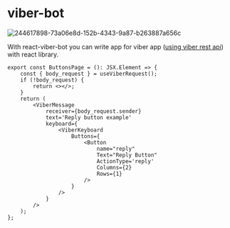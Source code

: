 # viber-bot

![244617898-73a06e8d-152b-4343-9a87-b263887a656c](https://github.com/mgerasika/react-viber-bot/assets/10614750/0657e3cb-30ad-40c3-aa88-0b285e260482)


With react-viber-bot you can write app for viber app ([using viber rest api](https://developers.viber.com/docs/api/rest-bot-api/#get-started)) with react library.
```
export const ButtonsPage = (): JSX.Element => {
	const { body_request } = useViberRequest();
	if (!body_request) {
		return <></>;
	}
	return (
		<ViberMessage
			receiver={body_request.sender}
			text='Reply button example'
			keyboard={
				<ViberKeyboard
					Buttons={
						<Button
							name="reply"
							Text="Reply Button"
							ActionType='reply'
							Columns={2}
							Rows={1}
						/>
					}
				/>
			}
		/>
	);
};
```
